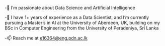 -👀 I’m passionate about Data Science and Artificial Intelligence

-🌱 I have 1+ years of experience as a Data Scientist, and I’m currently pursuing a Master’s in AI at the University of Aberdeen, UK, building on my BSc in Computer Engineering from the University of Peradeniya, Sri Lanka

-📫 Reach me at e16364@eng.pdn.ac.lk

<!---
TharushiSuwaris/TharushiSuwaris is a ✨ special ✨ repository because its `README.md` (this file) appears on your GitHub profile.
You can click the Preview link to take a look at your changes.
--->
